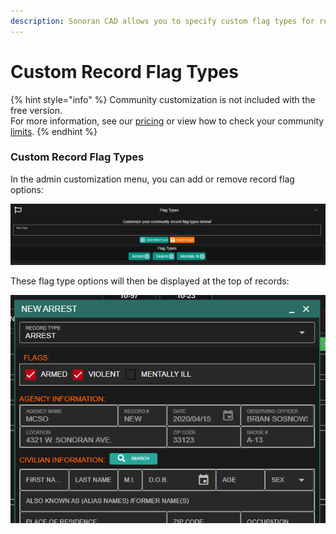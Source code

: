 ```yaml
---
description: Sonoran CAD allows you to specify custom flag types for records!
---
```


# Custom Record Flag Types

{% hint style="info" %}
Community customization is not included with the free version.  
For more information, see our [pricing](https://sonorancad.com/app/#/pricing) or view how to check your community [limits](../getting-started/view-your-limits.md).
{% endhint %}

### Custom Record Flag Types

In the admin customization menu, you can add or remove record flag options:

![Sonoran CAD&apos;s record flag customization](../../.gitbook/assets/flag_custom.png)

These flag type options will then be displayed at the top of records:

![Configured record flags are displayed at the top of the record editor](../../.gitbook/assets/flags_shown.png)

